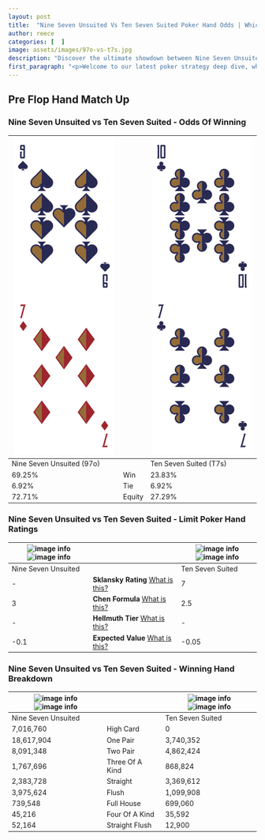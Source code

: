 ```yaml
---
layout: post
title:  "Nine Seven Unsuited Vs Ten Seven Suited Poker Hand Odds | Which Is The Better Hand In Poker? A Complete Guide"
author: reece
categories: [  ]
image: assets/images/97o-vs-t7s.jpg
description: "Discover the ultimate showdown between Nine Seven Unsuited and Ten Seven Suited in poker! Uncover the odds, strategies, and scenarios where one hand triumphs over the other. Get ready to up your poker game with this thrilling analysis."
first_paragraph: "<p>Welcome to our latest poker strategy deep dive, where we're pitting two distinct hands against each other in a high-stakes showdown: Nine Seven Unsuited vs Ten Seven Suited.</p><p>In the dynamic world of poker, every decision counts, and knowing which hand holds the upper hand is key to your success at the table.</p><p>In this article, we'll dissect these two hands, explore the scenarios where one dominates the other, and equip you with the knowledge to make strategic choices that can tip the odds in your favor.</p><p>Get ready to unravel the intriguing dynamics of these poker hands and elevate your game to new heights.</p>"
---
```




[comment]: # (sp0)

## Pre Flop Hand Match Up

<div class="table hand-ratings" markdown="1"> 



### Nine Seven Unsuited vs Ten Seven Suited - Odds Of Winning


    
| ![image info](assets/images/hand1/9.png) ![image info](assets/images/hand1/7o.png) |  | ![image info](assets/images/hand2/t.png) ![image info](assets/images/hand2/7.png) |
| -------- | -------- | -------- |
| Nine Seven Unsuited (97o) |  | Ten Seven Suited (T7s) |
| 69.25% | Win | 23.83% |
| 6.92% | Tie | 6.92% |
| 72.71% | Equity | 27.29% |




[comment]: # (sp1)



### Nine Seven Unsuited vs Ten Seven Suited - Limit Poker Hand Ratings


    
| ![image info](https://www.riverpairs.com/assets/images/hand1/9.png) ![image info](https://www.riverpairs.com/assets/images/hand1/7o.png) |  | ![image info](https://www.riverpairs.com/assets/images/hand2/t.png) ![image info](https://www.riverpairs.com/assets/images/hand2/7.png) |
| -------- | -------- | -------- |
| Nine Seven Unsuited |  | Ten Seven Suited |
| - | **Sklansky Rating** [What is this?](/sklansky-rating-explained) | 7 |
| 3 | **Chen Formula** [What is this?](/chen-formula-explained) | 2.5 |
| - | **Hellmuth Tier** [What is this?](/Hellmuth-tier-explained) | - |
| -0.1 | **Expected Value** [What is this?](/expected-value-explained) | -0.05 |




[comment]: # (sp2)



### Nine Seven Unsuited vs Ten Seven Suited - Winning Hand Breakdown


    
| ![image info](https://www.riverpairs.com/assets/images/hand1/9.png) ![image info](https://www.riverpairs.com/assets/images/hand1/7o.png) |  | ![image info](https://www.riverpairs.com/assets/images/hand2/t.png) ![image info](https://www.riverpairs.com/assets/images/hand2/7.png) |
| -------- | -------- | -------- |
| Nine Seven Unsuited |  | Ten Seven Suited |
| 7,016,760 | High Card | 0 |
| 18,617,904 | One Pair | 3,740,352 |
| 8,091,348 | Two Pair | 4,862,424 |
| 1,767,696 | Three Of A Kind | 868,824 |
| 2,383,728 | Straight | 3,369,612 |
| 3,975,624 | Flush | 1,099,908 |
| 739,548 | Full House | 699,060 |
| 45,216 | Four Of A Kind | 35,592 |
| 52,164 | Straight Flush | 12,900 |




[comment]: # (sp3)



</div>

[comment]: # (sp4)



[comment]: # (sp5)

